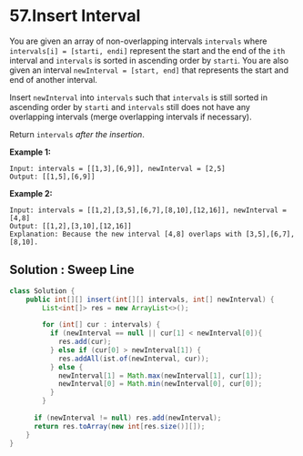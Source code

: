 # 57.Insert Interval

You are given an array of non-overlapping intervals `intervals` where `intervals[i] = [starti, endi]` represent the start and the end of the `ith` interval and `intervals` is sorted in ascending order by `starti`. You are also given an interval `newInterval = [start, end]` that represents the start and end of another interval.

Insert `newInterval` into `intervals` such that `intervals` is still sorted in ascending order by `starti` and `intervals` still does not have any overlapping intervals (merge overlapping intervals if necessary).

Return `intervals` *after the insertion*.

 

**Example 1:**

```
Input: intervals = [[1,3],[6,9]], newInterval = [2,5]
Output: [[1,5],[6,9]]
```

**Example 2:**

```
Input: intervals = [[1,2],[3,5],[6,7],[8,10],[12,16]], newInterval = [4,8]
Output: [[1,2],[3,10],[12,16]]
Explanation: Because the new interval [4,8] overlaps with [3,5],[6,7],[8,10].
```





## Solution : Sweep Line

```java
class Solution {
    public int[][] insert(int[][] intervals, int[] newInterval) {
        List<int[]> res = new ArrayList<>();
      
      	for (int[] cur : intervals) {
          if (newInterval == null || cur[1] < newInterval[0]){
            res.add(cur);
          } else if (cur[0] > newInterval[1]) {
            res.addAll(ist.of(newInterval, cur));
          } else {
            newInterval[1] = Math.max(newInterval[1], cur[1]);
            newInterval[0] = Math.min(newInterval[0], cur[0]);
          }
        }
      
      if (newInterval != null) res.add(newInterval);
      return res.toArray(new int[res.size()][]);
    }
}
```

